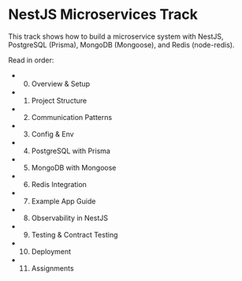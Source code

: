 # NestJS Microservices Track

This track shows how to build a microservice system with NestJS, PostgreSQL (Prisma), MongoDB (Mongoose), and Redis (node-redis).

Read in order:
- 00. Overview & Setup
- 01. Project Structure
- 02. Communication Patterns
- 03. Config & Env
- 04. PostgreSQL with Prisma
- 05. MongoDB with Mongoose
- 06. Redis Integration
- 07. Example App Guide
- 08. Observability in NestJS
- 09. Testing & Contract Testing
- 10. Deployment
- 11. Assignments
